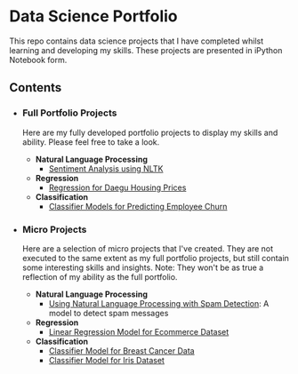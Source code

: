 # Data Science Portfolio
This repo contains data science projects that I have completed whilst learning and developing my skills. These projects are presented in iPython Notebook form.

## Contents

- ### Full Portfolio Projects
    Here are my fully developed portfolio projects to display my skills and ability. Please feel free to take a look.
     - __Natural Language Processing__
          - [Sentiment Analysis using NLTK](https://github.com/sallwright/Machine-Learning-Portfolio/tree/master/NLP%20for%20University%20Movie%20Review%20Survey)
     - __Regression__
          - [Regression for Daegu Housing Prices](https://github.com/sallwright/Machine-Learning-Portfolio/tree/master/Regression%20Model%20for%20Daegu%20Housing%20Data)
     - __Classification__
          - [Classifier Models for Predicting Employee Churn](https://github.com/sallwright/Machine-Learning-Portfolio/tree/master/Classification%20Model%20for%20Employee%20Churn%20Data)

- ### Micro Projects
    Here are a selection of micro projects that I've created. They are not executed to the same extent as my full portfolio projects, but still contain some interesting skills and insights. Note: They won't be as true a reflection of my ability as the full portfolio.
     - __Natural Language Processing__
          - [Using Natural Language Processing with Spam Detection](https://github.com/sallwright/Machine-Learning-Portfolio/blob/master/NLP%20with%20Spam%20Detection.ipynb): A model to detect spam messages
     - __Regression__
          - [Linear Regression Model for Ecommerce Dataset](https://github.com/sallwright/Machine-Learning-Portfolio/blob/master/Linear%20Regression%20model%20for%20Ecommerce%20Data.ipynb)
     - __Classification__
          - [Classifier Model for Breast Cancer Data](https://github.com/sallwright/Machine-Learning-Portfolio/blob/master/Classifier%20Model%20for%20Breast%20Cancer%20Data.ipynb)
          - [Classifier Model for Iris Dataset](https://github.com/sallwright/Machine-Learning-Portfolio/blob/master/Classifying%20Model%20for%20Iris%20Dataset.ipynb)


